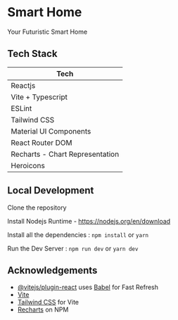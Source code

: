 
# Smart Home

Your Futuristic Smart Home 

## Tech Stack

| Tech |
| ----------------- |
| Reactjs | 
| Vite + Typescript | 
| ESLint| 
| Tailwind CSS | 
| Material UI Components |
| React Router DOM |
| Recharts - Chart Representation |
| Heroicons |

## Local Development 

Clone the repository

Install Nodejs Runtime - https://nodejs.org/en/download

Install all the dependencies :  `npm install` or `yarn` 

Run the Dev Server :  `npm run dev` or `yarn dev` 


## Acknowledgements

 - [@vitejs/plugin-react](https://github.com/vitejs/vite-plugin-react/blob/main/packages/plugin-react/README.md) uses [Babel](https://babeljs.io/) for Fast Refresh
 - [Vite](https://vitejs.dev/)
 - [Tailwind CSS](https://tailwindcss.com/docs/guides/vite) for Vite
 - [Recharts](https://www.npmjs.com/package/recharts) on NPM